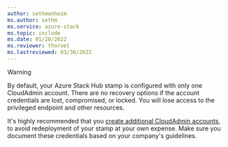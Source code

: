 ```yaml
---
author: sethmanheim
ms.author: sethm
ms.service: azure-stack
ms.topic: include
ms.date: 01/28/2022
ms.reviewer: thoroet
ms.lastreviewed: 03/30/2022
---
```


> [!WARNING]  
> By default, your Azure Stack Hub stamp is configured with only one CloudAdmin account. There are no recovery options if the account credentials are lost, compromised, or locked. You will lose access to the privileged endpoint and other resources.
>
> It's highly recommended that you [create additional CloudAdmin accounts](../reference/pep/new-cloudadminuser.md), to avoid redeployment of your stamp at your own expense. Make sure you document these credentials based on your company's guidelines.